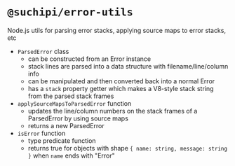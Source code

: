# `@suchipi/error-utils`

Node.js utils for parsing error stacks, applying source maps to error stacks, etc

- `ParsedError` class
  - can be constructed from an Error instance
  - stack lines are parsed into a data structure with filename/line/column info
  - can be manipulated and then converted back into a normal Error
  - has a `stack` property getter which makes a V8-style stack string from the parsed stack frames
- `applySourceMapsToParsedError` function
  - updates the line/column numbers on the stack frames of a ParsedError by using source maps
  - returns a new ParsedError
- `isError` function
  - type predicate function
  - returns true for objects with shape `{ name: string, message: string }` when `name` ends with "Error"
